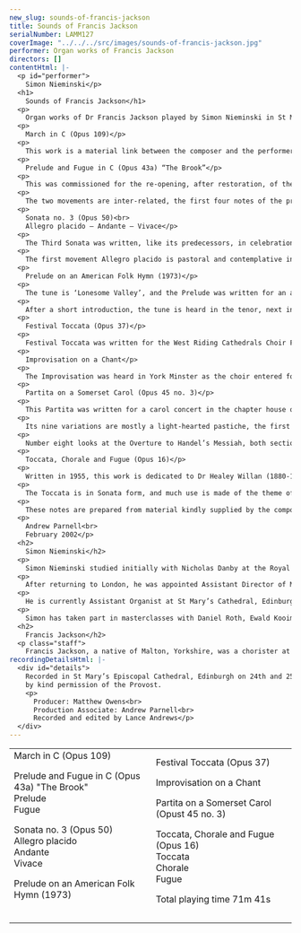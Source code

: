 ```yaml
---
new_slug: sounds-of-francis-jackson
title: Sounds of Francis Jackson
serialNumber: LAMM127
coverImage: "../../../src/images/sounds-of-francis-jackson.jpg"
performer: Organ works of Francis Jackson
directors: []
contentHtml: |-
  <p id="performer">
    Simon Nieminski</p>
  <h1>
    Sounds of Francis Jackson</h1>
  <p>
    Organ works of Dr Francis Jackson played by Simon Nieminski in St Mary’s Cathedral, Edinburgh.</p>
  <p>
    March in C (Opus 109)</p>
  <p>
    This work is a material link between the composer and the performer on this CD, having been requested by Simon Nieminski for his marriage to Jane Smith at St Mary’s Cathedral in 1999. The central section makes use of a theme from the composer’s Missa Matris Dei</p>
  <p>
    Prelude and Fugue in C (Opus 43a) “The Brook”</p>
  <p>
    This was commissioned for the re-opening, after restoration, of the Victorian organ in the parish church of St Neots in the summer of 1972. Though barely finished, it was duly performed (by the composer), but then lay in disuse until twenty-four years later when it was rediscovered, revised and at last satisfactorily completed.</p>
  <p>
    The two movements are inter-related, the first four notes of the prelude – an important element throughout – being the Answer (in a fugal sense) to the corresponding notes of the fugue subject. The fugue is academic in design and construction, but a poetical slant, provided by the burbling, babbling nature of the prelude (a figuration which re-appears later in the fugue) gives rise to the title: translated into German, it becomes the name of the greatest and best-loved of all fugue-makers, J S Bach.</p>
  <p>
    Sonata no. 3 (Opus 50)<br>
    Allegro placido – Andante – Vivace</p>
  <p>
    The Third Sonata was written, like its predecessors, in celebration of a particular organ. In this case, it is the famous Schulze organ in the church of St Bartholomew at Armley, which dates from 1897. The Sonata was first played by the composer, at Armley, in June, 1979. It is dedicated to the soprano Elsie Suddaby (a relative of Dr Jackson) who was born within sight of the church in the organ’s fifteenth year, and who died in April 1980.</p>
  <p>
    The first movement Allegro placido is pastoral and contemplative in character; the Andante is a rondo in siciliano rhythm; and the Vivace, also in compound time, is a variant of the first movement.</p>
  <p>
    Prelude on an American Folk Hymn (1973)</p>
  <p>
    The tune is ‘Lonesome Valley’, and the Prelude was written for an anthology of voluntaries based on tunes in ‘More Hymns and Spiritual Songs’, a supplement to the American Episcopal Hymnal (1940), which was published in 1973.</p>
  <p>
    After a short introduction, the tune is heard in the tenor, next in the treble and finally again in the tenor, though this time more loudly. The piece ends quietly.</p>
  <p>
    Festival Toccata (Opus 37)</p>
  <p>
    Festival Toccata was written for the West Riding Cathedrals Choir Festival and is dedicated to the memory of Brian Runnett, organist of Norwich Cathedral, tragically killed in a road accident in 1970 at the age of thirty-five.</p>
  <p>
    Improvisation on a Chant</p>
  <p>
    The Improvisation was heard in York Minster as the choir entered for Evensong on the twenty-fourth day of a certain month, when Psalm 115 was to be sung to the chant in E by Sir John Goss. It was later transcribed from tape and offered to Lloyd Smith, a well-known York organist, as a present for his seventieth birthday in March 1988.</p>
  <p>
    Partita on a Somerset Carol (Opus 45 no. 3)</p>
  <p>
    This Partita was written for a carol concert in the chapter house of York Minster at Christmas 1975 for an organ of 6 stops, one manual and a pedal reed.</p>
  <p>
    Its nine variations are mostly a light-hearted pastiche, the first with a right-hand decoration of the left-hand theme. The flutings of number two bear in mind the kind of instrument used by Haydn for his Flötenuhrstücke (Pieces for a Musical Clock). A gruff third variation follows in which the theme disappears. The fourth is all saccharine sweetness, no holds barred. Next, the pedals take full charge, with sly glances in the direction of Bach. A canon follows – at the octave – and then a feather-weight scherzando containing, again, succulent harmonies.</p>
  <p>
    Number eight looks at the Overture to Handel’s Messiah, both sections, and is joined to the Finale (variation nine) by a dominant pedal, after which the tune goes to the pedals beneath contrapuntal imitations and semi-quaver figurations, rather suggesting Dupré and his Variations sur un Noël, perhaps inevitably.</p>
  <p>
    Toccata, Chorale and Fugue (Opus 16)</p>
  <p>
    Written in 1955, this work is dedicated to Dr Healey Willan (1880-1968), the highly honoured London-born composer of organ and church music who settled in Toronto in 1913. Its influences are mainly French, from the dotted rhythm of the opening, suggestive of the 18th Century French overture, to the highly coloured harmonic language reminiscent of Franck. Dr Jackson also follows the precedent, set by Franck, of inserting a middle movement between the Prelude and Fugue. This pattern was also followed by Dr Willan in his Introduction, Passacaglia and Fugue of 1916.</p>
  <p>
    The Toccata is in Sonata form, and much use is made of the theme of the introduction, though in regular, undotted, note-lengths. This theme eventually assumes greater importance than the second subject of the Toccata, which is not heard in the two later movements. The Chorale is built up from the upward leap of a seventh in the initial anacrusis, and part of the Toccata theme. The Fugue begins with its own independent subject (which was foreshadowed in the introduction), but as soon as the exposition is completed, the episode which follows – in inverted double counterpoint – begins to admit the semi-quaver figure of the Toccata. From this point onwards there is no restraining all the other themes from the Toccata (except the second subject) and the introduction, from entering and tumbling over each other in the intricate contrapuntal hurly-burly.</p>
  <p>
    These notes are prepared from material kindly supplied by the composer.</p>
  <p>
    Andrew Parnell<br>
    February 2002</p>
  <h2>
    Simon Nieminski</h2>
  <p>
    Simon Nieminski studied initially with Nicholas Danby at the Royal College of Music, where he gained the Associate diploma. He was then awarded the Organ Scholarship of Pembroke College, Cambridge. After graduating with honours in music from Cambridge University, he was appointed Organ Scholar of York Minster for two years, during which time he became a Fellow of the Royal College of Organists. He left York to become Assistant Organist of Dundee Cathedral.</p>
  <p>
    After returning to London, he was appointed Assistant Director of Music at the Priory Church of St Bartholomew the Great, in the City of London, and Organ Tutor at Kingston University. In addition to playing and teaching, he regularly conducted the professional choir of St Bartholomew’s, and several semi-professional choirs.</p>
  <p>
    He is currently Assistant Organist at St Mary’s Cathedral, Edinburgh, which is unique in Scotland in maintaining daily choral services, with the trebles drawn from its own choir school.He is also Organist of Fettes College in Edinburgh.</p>
  <p>
    Simon has taken part in masterclasses with Daniel Roth, Ewald Kooiman, Harald Vogel and Dame Gillian Weir, and his playing engagements have taken him around the United Kingdom, as well as to Sweden, Holland, Germany, the U.S.A., Malta and the Czech Republic. He has also played in recordings for BBC television (Songs of Praise from Yorkshire, Skye and London) and Radio 4, and live broadcasts on BBC Radio 3 and Radio York, Swedish national radio, and National Public Radio in the U.S.A. In addition to organ playing, Simon writes reviews and articles on church and organ music, which have been published in Organists’ Review and the Musical Times.</p>
  <h2>
    Francis Jackson</h2>
  <p class="staff">
    Francis Jackson, a native of Malton, Yorkshire, was a chorister at York Minster from 1929 to 1933. He was a pupil of Sir Edward Bairstow, organist of York Minster, and gained the Fellowship of the Royal College of Organists in 1937. The same year he graduated Bachelor of Music at Durham University, attaining the doctorate there in 1957. He was organist of Malton Parish Church at the age of sixteen, and succeeded Bairstow at York Minster in 1946. Francis Jackson has given recitals all over the world, and has made records both with York Minster Choir and of organ music. He has written extensively for the Church, and his output includes anthems, organ solos, organ sonatas, monodramas, a concerto, a symphony and some solo songs. He is an honorary Fellow both of the Royal School of Church Music and of Westminster Choir College at Princeton, USA. In 1978 he was appointed OBE in the New Year Honours. On retiring from York Minster in 1982 he received the Fellowship of the Royal Northern College of Music, the Doctorate of York University and, at the hands of the Archbishop of York, Lord Blanch, the Order of Saint William of York. His time is now devoted to composition and giving organ recitals.</p>
recordingDetailsHtml: |-
  <div id="details">
    Recorded in St Mary’s Episcopal Cathedral, Edinburgh on 24th and 25th October 2000,<br>
    by kind permission of the Provost.
    <p>
      Producer: Matthew Owens<br>
      Production Associate: Andrew Parnell<br>
      Recorded and edited by Lance Andrews</p>
  </div>
---
```


<table class="tracktable">
  <tbody>
    <tr>
      <td class="column1">
        March in C (Opus 109)
        <p>
          Prelude and Fugue in C (Opus 43a) "The Brook"<br>
          Prelude<br>
          Fugue</p>
        <p>
          Sonata no. 3 (Opus 50)<br>
          Allegro placido<br>
          Andante<br>
          Vivace</p>
        <p>
          Prelude on an American Folk Hymn (1973)<br>
           </p>
      </td>
      <td class="column2">
        Festival Toccata (Opus 37)
        <p>
          Improvisation on a Chant</p>
        <p>
          Partita on a Somerset Carol (Opust 45 no. 3)</p>
        <p>
          Toccata, Chorale and Fugue (Opus 16)<br>
          Toccata<br>
          Chorale<br>
          Fugue</p>
        <p>
          <span id="playingtime">Total playing time 71m 41s</span></p>
      </td>
    </tr>
  </tbody>
</table>
